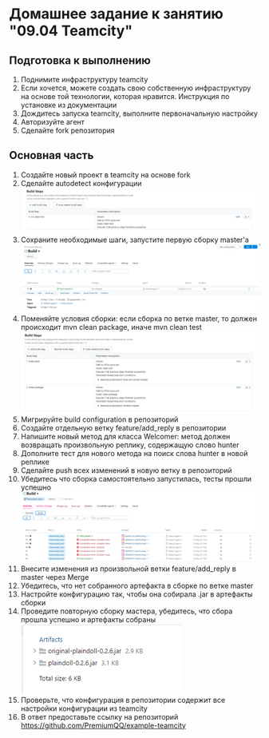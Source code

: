# Домашнее задание к занятию "09.04 Teamcity"


## Подготовка к выполнению

1) Поднимите инфраструктуру teamcity
2) Если хочется, можете создать свою собственную инфраструктуру на основе той технологии, которая нравится. Инструкция по установке из документации
3) Дождитесь запуска teamcity, выполните первоначальную настройку
4) Авторизуйте агент
5) Сделайте fork репозитория


## Основная часть

1) Создайте новый проект в teamcity на основе fork
2) Сделайте autodetect конфигурации
![img_15.png](img_15.png)
3) Сохраните необходимые шаги, запустите первую сборку master'a
![img_14.png](img_14.png)
4) Поменяйте условия сборки: если сборка по ветке master, то должен происходит mvn clean package, иначе mvn clean test
![img_16.png](img_16.png)
5) Мигрируйте build configuration в репозиторий
6) Создайте отдельную ветку feature/add_reply в репозитории
7) Напишите новый метод для класса Welcomer: метод должен возвращать произвольную реплику, содержащую слово hunter
8) Дополните тест для нового метода на поиск слова hunter в новой реплике
9) Сделайте push всех изменений в новую ветку в репозиторий
10) Убедитесь что сборка самостоятельно запустилась, тесты прошли успешно
![img_17.png](img_17.png)
11) Внесите изменения из произвольной ветки feature/add_reply в master через Merge
12) Убедитесь, что нет собранного артефакта в сборке по ветке master
13) Настройте конфигурацию так, чтобы она собирала .jar в артефакты сборки
14) Проведите повторную сборку мастера, убедитесь, что сбора прошла успешно и артефакты собраны
![img_18.png](img_18.png)
15) Проверьте, что конфигурация в репозитории содержит все настройки конфигурации из teamcity
16) В ответ предоставьте ссылку на репозиторий
https://github.com/PremiumQQ/example-teamcity



